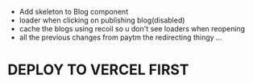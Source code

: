 - Add skeleton to Blog component
- loader when clicking on publishing blog(disabled)
- cache the blogs using recoil so u don't see loaders when reopening
- all the previous changes from paytm the redirecting thingy ...

# DEPLOY TO VERCEL FIRST
